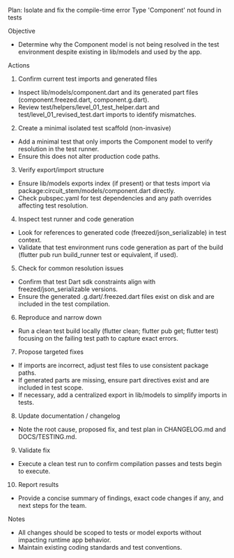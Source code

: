 Plan: Isolate and fix the compile-time error Type 'Component' not found in tests

Objective
- Determine why the Component model is not being resolved in the test environment despite existing in lib/models and used by the app.

Actions
1) Confirm current test imports and generated files
- Inspect lib/models/component.dart and its generated part files (component.freezed.dart, component.g.dart).
- Review test/helpers/level_01_test_helper.dart and test/level_01_revised_test.dart imports to identify mismatches.

2) Create a minimal isolated test scaffold (non-invasive)
- Add a minimal test that only imports the Component model to verify resolution in the test runner.
- Ensure this does not alter production code paths.

3) Verify export/import structure
- Ensure lib/models exports index (if present) or that tests import via package:circuit_stem/models/component.dart directly.
- Check pubspec.yaml for test dependencies and any path overrides affecting test resolution.

4) Inspect test runner and code generation
- Look for references to generated code (freezed/json_serializable) in test context.
- Validate that test environment runs code generation as part of the build (flutter pub run build_runner test or equivalent, if used).

5) Check for common resolution issues
- Confirm that test Dart sdk constraints align with freezed/json_serializable versions.
- Ensure the generated .g.dart/.freezed.dart files exist on disk and are included in the test compilation.

6) Reproduce and narrow down
- Run a clean test build locally (flutter clean; flutter pub get; flutter test) focusing on the failing test path to capture exact errors.

7) Propose targeted fixes
- If imports are incorrect, adjust test files to use consistent package paths.
- If generated parts are missing, ensure part directives exist and are included in test scope.
- If necessary, add a centralized export in lib/models to simplify imports in tests.

8) Update documentation / changelog
- Note the root cause, proposed fix, and test plan in CHANGELOG.md and DOCS/TESTING.md.

9) Validate fix
- Execute a clean test run to confirm compilation passes and tests begin to execute.

10) Report results
- Provide a concise summary of findings, exact code changes if any, and next steps for the team.

Notes
- All changes should be scoped to tests or model exports without impacting runtime app behavior.
- Maintain existing coding standards and test conventions.

